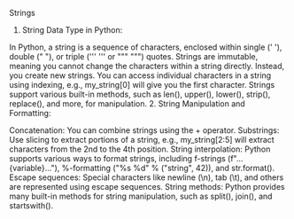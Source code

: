 Strings
1. String Data Type in Python:

In Python, a string is a sequence of characters, enclosed within single (' '), double (" "), or triple (''' ''' or """ """) quotes.
Strings are immutable, meaning you cannot change the characters within a string directly. Instead, you create new strings.
You can access individual characters in a string using indexing, e.g., my_string[0] will give you the first character.
Strings support various built-in methods, such as len(), upper(), lower(), strip(), replace(), and more, for manipulation.
2. String Manipulation and Formatting:

Concatenation: You can combine strings using the + operator.
Substrings: Use slicing to extract portions of a string, e.g., my_string[2:5] will extract characters from the 2nd to the 4th position.
String interpolation: Python supports various ways to format strings, including f-strings (f"...{variable}..."), %-formatting ("%s %d" % ("string", 42)), and str.format().
Escape sequences: Special characters like newline (\n), tab (\t), and others are represented using escape sequences.
String methods: Python provides many built-in methods for string manipulation, such as split(), join(), and startswith().
